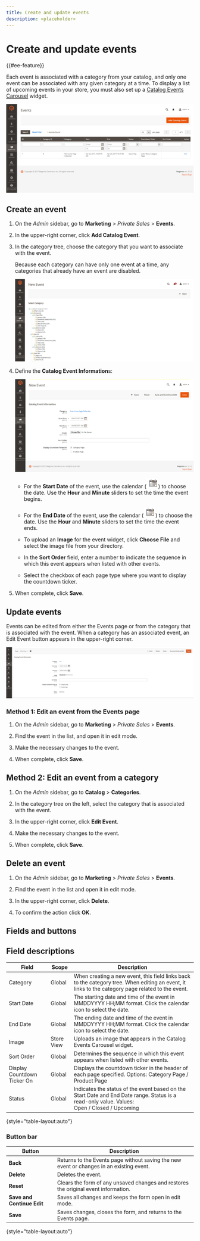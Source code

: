 ```yaml
---
title: Create and update events
description: <placeholder>
---
```

# Create and update events

{{#ee-feature}}

Each event is associated with a category from your catalog, and only one event can be associated with any given category at a time. To display a list of upcoming events in your store, you must also set up a [Catalog Events Carousel](../content-design/widget-event-carousel.md) widget.

![Events list](./assets/category-events.png)<!-- zoom -->

## Create an event

1. On the _Admin_ sidebar, go to **Marketing** > _Private Sales_ > **Events**.

1. In the upper-right corner, click **Add Catalog Event**.

1. In the category tree, choose the category that you want to associate with the event.

   Because each category can have only one event at a time, any categories that already have an event are disabled.

   ![New event - category tree](./assets/catalog-events-category-tree.png)<!-- zoom -->

1. Define the **Catalog Event Information**s:

   ![Catalog event information](./assets/catalog-event-information.png)<!-- zoom -->

   - For the **Start Date** of the event, use the calendar (![Calendar icon](../assets/icon-calendar.png)) to choose the date. Use the **Hour** and **Minute** sliders to set the time the event begins.

   - For the **End Date** of the event, use the calendar (![Calendar icon](../assets/icon-calendar.png)) to choose the date. Use the **Hour** and **Minute** sliders to set the time the event ends.

   - To upload an **Image** for the event widget, click **Choose File** and select the image file from your directory.

   - In the **Sort Order** field, enter a number to indicate the sequence in which this event appears when listed with other events.

   - Select the checkbox of each page type where you want to display the countdown ticker.

1. When complete, click **Save**.

## Update events

Events can be edited from either the Events page or from the category that is associated with the event. When a category has an associated event, an Edit Event button appears in the upper-right corner.

![Event information](./assets/catalog-event-updating.png)<!-- zoom -->

### Method 1: Edit an event from the Events page

1. On the _Admin_ sidebar, go to **Marketing** > _Private Sales_ > **Events**.

1. Find the event in the list, and open it in edit mode.

1. Make the necessary changes to the event.

1. When complete, click **Save**.

## Method 2: Edit an event from a category

1. On the _Admin_ sidebar, go to **Catalog** > **Categories**.

1. In the category tree on the left, select the category that is associated with the event.

1. In the upper-right corner, click **Edit Event**.

1. Make the necessary changes to the event.

1. When complete, click **Save**.

## Delete an event

1. On the _Admin_ sidebar, go to **Marketing** > _Private Sales_ > **Events**.

1. Find the event in the list and open it in edit mode.

1. In the upper-right corner, click **Delete**.

1. To confirm the action click **OK**.

## Fields and buttons

## Field descriptions

|Field|Scope|Description|
|--- |--- |--- |
|Category|Global|When creating a new event, this field links back to the category tree. When editing an event, it links to the category page related to the event.|
|Start Date|Global|The starting date and time of the event in MMDDYYYY HH;MM format.  Click the calendar icon to select the date.|
|End Date|Global|The ending date and time of the event in MMDDYYYY HH;MM format. Click the calendar icon to select the date.|
|Image|Store View|Uploads an image that appears in the Catalog Events Carousel widget.|
|Sort Order|Global|Determines the sequence in which this event appears when listed with other events.|
|Display Countdown Ticker On|Global|Displays the countdown ticker in the header of each page specified. Options: Category Page / Product Page|
|Status|Global|Indicates the status of the event based on the Start Date and End Date range. Status is a read-only value. Values: Open / Closed / Upcoming|

{style="table-layout:auto"}

### Button bar

|Button|Description|
|--- |--- |
|**Back**|Returns to the Events page without saving the new event or changes in an existing event.|
|**Delete**|Deletes the event.|
|**Reset**|Clears the form of any unsaved changes and restores the original event information.|
|**Save and Continue Edit**|Saves all changes and keeps the form open in edit mode.|
|**Save**|Saves changes, closes the form, and returns to the Events page.|

{style="table-layout:auto"}
